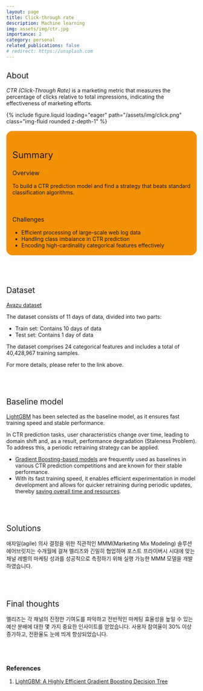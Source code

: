 ```yaml
---
layout: page
title: Click-through rate
description: Machine learning
img: assets/img/ctr.jpg
importance: 2
category: personal
related_publications: false
# redirect: https://unsplash.com
---
```


<style>
    :root {
        --summary-background-color: #f29105; /* 기본 모드 배경색 */
    }

    html[data-theme="dark"] {
        --summary-background-color: var(--global-hover-color); /* 다크 모드 배경색 */
    }

    .summary-container {
        background-color: var(--summary-background-color);
        padding: 1rem 1rem 0.25rem 1rem;
        border-radius: 1rem;
    }
</style>

<h2 style="font-weight: 400;">About</h2>
<p>
<em>CTR (Click-Through Rate)</em> is a marketing metric that measures the percentage of clicks relative to total impressions, indicating the effectiveness of marketing efforts.
</p>
<div class="row">
    <div class="col-sm-3 mt-3 mt-md-0 text-start">
        {% include figure.liquid loading="eager" path="/assets/img/click.png" class="img-fluid rounded z-depth-1" %}
    </div>
</div>
<br>
<!-- Summary 부분을 summary-container 클래스로 감쌈 -->
<div class="summary-container">
    <h2 style="font-weight: 400; font-size: 1.5rem;">Summary</h2>
    <h3 style="font-weight: 400; font-size: 1rem;">Overview</h3>
    <p>To build a CTR prediction model and find a strategy that beats standard classification algorithms.</p>
    <br>
    <h3 style="font-weight: 400; font-size: 1rem;">Challenges</h3>
    <ul>
        <li>Efficient processing of <strong style="font-weight: 400;">large-scale web log data</strong></li>
        <li>Handling <strong style="font-weight: 400;">class imbalance</strong> in CTR prediction</li>
        <li>Encoding <strong style="font-weight: 400;">high-cardinality categorical features</strong> effectively</li>
    </ul>
</div>
<br>
<br>
<br>
<h2 style="font-weight: 400;">Dataset</h2>
<p><a href="https://www.kaggle.com/c/avazu-ctr-prediction/data">Avazu dataset</a></p>
<p>The dataset consists of 11 days of data, divided into two parts:</p>
<ul>
    <li>Train set: Contains 10 days of data</li>
    <li>Test set: Contains 1 day of data</li>
</ul>
<p>The dataset comprises 24 categorical features and includes a total of 40,428,967 training samples.</p>
<p>For more details, please refer to the link above.</p>
<br>
<br>
<h2 style="font-weight: 400;">Baseline model</h2>
<p>
    <a href="https://lightgbm.readthedocs.io/en/latest/">LightGBM</a> has been selected as the baseline model, as it ensures <strong style="font-weight: 400;">fast training speed and stable performance</strong>.
</p>
    In CTR prediction tasks, user characteristics change over time, leading to <strong style="font-weight: 400;">domain shift</strong> and, as a result, performance degradation (<strong style="font-weight: 400;">Staleness Problem</strong>). To address this, a periodic retraining strategy can be applied.
<p>
</p>
<ul>
    <li><u>Gradient Boosting-based models</u> are frequently used as baselines in various CTR prediction competitions and are known for their stable performance.</li>
    <li>With its fast training speed, it enables efficient experimentation in model development and allows for quicker retraining during periodic updates, thereby <u>saving overall time and resources</u>.</li>
</ul>
<br>
<br>
<h2 style="font-weight: 400;">Solutions</h2>
<p>
    애자일(agile) 의사 결정을 위한 직관적인 MMM(Marketing Mix Modeling) 솔루션<br>
    에어브릿지는 수개월에 걸쳐 멜리즈와 긴밀히 협업하며 포스트 프라이버시 시대에 맞는 채널 레벨의 마케팅 성과를 성공적으로 측정하기 위해 실행 가능한 MMM 모델을 개발하였습니다.
</p>
<br>
<br>
<h2 style="font-weight: 400;">Final thoughts</h2>
<p>
    멜리즈는 각 채널의 진정한 기여도를 파악하고 전반적인 마케팅 효율성을 높일 수 있는 예산 분배에 대한 몇 가지 중요한 인사이트를 얻었습니다.
    사용자 참여율이 30% 이상 증가하고, 전환율도 눈에 띄게 향상되었습니다.
</p>
<br>
<br>

<section>
    <h3>References</h3>
        <ol>
            <li><a href="https://lightgbm.readthedocs.io/en/stable/">LightGBM: A Highly Efficient Gradient Boosting Decision Tree</a></li>
        </ol>
</section>
